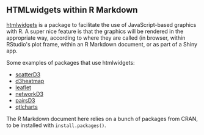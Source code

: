 ## HTMLwidgets within R Markdown

[htmlwidgets](http://www.htmlwidgets.org) is a package to facilitate
the use of JavaScript-based graphics with R. A super nice feature is
that the graphics will be rendered in the appropriate way, according
to where they are called (in browser, within RStudio's plot frame,
within an R Markdown document, or as part of a Shiny app.

Some examples of packages that use htmlwidgets:

- [scatterD3](https://github.com/juba/scatterD3)
- [d3heatmap](https://github.com/rstudio/d3heatmap)
- [leaflet](http://rstudio.github.io/leaflet/)
- [networkD3](https://github.com/christophergandrud/networkD3)
- [pairsD3](https://github.com/garthtarr/pairsD3/)
- [qtlcharts](http://kbroman.org/qtlcharts)

The R Markdown document here relies on a bunch of packages from CRAN,
to be installed with `install.packages()`.
